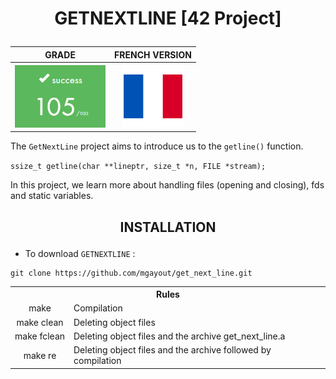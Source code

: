 # <p align="center">GETNEXTLINE [42 Project]</p>

<div align="center">
	<table>
		<tr><th>GRADE</th>
		<th>FRENCH VERSION</th></tr>
		<tr><th><img src="https://github.com/mgayout/mgayout/blob/main/img/note/105.png" height="100"></th>
		<th><a href= "https://github.com/mgayout/get_next_line"><img src="https://github.com/mgayout/mgayout/blob/main/img/french.png" height="100"></a></th></tr>
	</table>
</div>

The `GetNextLine` project aims to introduce us to the `getline()` function.

`ssize_t getline(char **lineptr, size_t *n, FILE *stream);`

In this project, we learn more about handling files (opening and closing), fds and static variables.

## <p> </p>

## <p align="center">INSTALLATION</p>

* To download `GETNEXTLINE` :

```shell
git clone https://github.com/mgayout/get_next_line.git
```
<div align="center">
	<table>
		<tr><th colspan="2" align="center">Rules</th></tr>
		<tr><td align="center">make</td>
		<td>Compilation</td></tr>
		<tr><td align="center">make clean</td>
		<td>Deleting object files</td></tr>
		<tr><td align="center">make fclean</td>
		<td>Deleting object files and the archive get_next_line.a</td></tr>
		<tr><td align="center">make re</td>
		<td>Deleting object files and the archive followed by compilation</td></tr>
	</table>
</div>